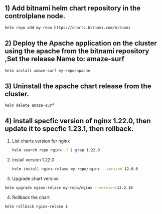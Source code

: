 ## 1) Add bitnami helm chart repository in the controlplane node. 



```bash 
helm repo add my-repo https://charts.bitnami.com/bitnami
```

## 2) Deploy the Apache application on the cluster using the apache from the bitnami repository ,Set the release Name to: amaze-surf

```bash
helm install amaze-surf my-repo/apache
```

## 3) Uninstall the apache chart release from the cluster.

```bash
helm delete amaze-surf
```

## 4) install specfic version of nginx 1.22.0, then update it to specfic 1.23.1, then rollback.


1) List charts version for nginx
    ```bash
    helm search repo nginx -l | grep 1.22.0 
    ``` 
2) Install version 1.22.0
    ```bash
    helm install nginx-relase my-repo/nginx --version 12.0.6  
    ```
    
3) Upgrade chart version 

```bash 
helm upgrade nginx-relase my-repo/nginx --version=13.2.10 
```
4) Rollback the chart 

```bash
helm rollback nginx-relase 1
```

 
